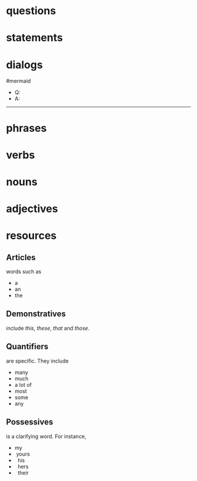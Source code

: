 # questions

# statements


# dialogs
#mermaid 

- Q:
- A:

---

# phrases

# verbs

# nouns

# adjectives

# resources
## Articles 
words such as 
- a
- an
- the

## Demonstratives 
include _this_, _these_, _that_ and _those_.

## Quantifiers 
are specific. They include 

- many
- much
- a lot of
- most
- some
- any

## Possessives
is a clarifying word. For instance, 
- my
-  yours
-   his
-   hers
-   their